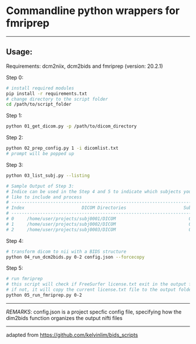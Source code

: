 # Commandline python wrappers for fmriprep
---
## Usage:

Requirements: dcm2niix, dcm2bids and fmriprep (version: 20.2.1)

Step 0:
```bash
# install required modules
pip install -r requirements.txt
# change directory to the script folder
cd /path/to/script_folder
```

Step 1:
```bash
python 01_get_dicom.py -p /path/to/dicom_directory
```

Step 2:
```bash
python 02_prep_config.py 1 -i dicomlist.txt
# prompt will be popped up
```

Step 3:
```bash
python 03_list_subj.py --listing

# Sample Output of Step 3:
# Indice can be used in the Step 4 and 5 to indicate which subjects you would
# like to include and process
# --------------------------------------------------------------------------------
# Index                      DICOM Directories                      SubjID Session
# --------------------------------------------------------------------------------
# 0     /home/user/projects/subj0001/DICOM                            001   0000  
# 1     /home/user/projects/subj0002/DICOM                            002   0000  
# 2     /home/user/projects/subj0003/DICOM                            003   0000
```

Step 4:
```bash
# transform dicom to nii with a BIDS structure
python 04_run_dcm2bids.py 0-2 config.json --forcecopy
```

Step 5:
```bash
# run fmriprep
# this script will check if FreeSurfer license.txt exit in the output folder
# if not, it will copy the current license.txt file to the output folder
python 05_run_fmriprep.py 0-2
```

---
*REMARKS*: config.json is a project specfic config file, specifying how the dim2bids
function organizes the output nifti files

---
adapted from <https://github.com/kelvinlim/bids_scripts>
